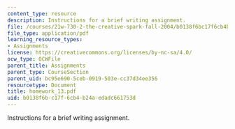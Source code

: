 ```yaml
---
content_type: resource
description: Instructions for a brief writing assignment.
file: /courses/21w-730-2-the-creative-spark-fall-2004/b0138f6bc17f6cb4b24aedadc661753d_homework_13.pdf
file_type: application/pdf
learning_resource_types:
- Assignments
license: https://creativecommons.org/licenses/by-nc-sa/4.0/
ocw_type: OCWFile
parent_title: Assignments
parent_type: CourseSection
parent_uid: bc95e690-5ceb-0919-503e-cc37d34ee356
resourcetype: Document
title: homework_13.pdf
uid: b0138f6b-c17f-6cb4-b24a-edadc661753d
---
```

Instructions for a brief writing assignment.